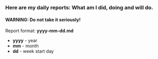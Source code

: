 ### Here are my daily reports: What am I did, doing and will do.
#### WARNING: Do not take it seriously!


Report format: **yyyy-mm-dd.md**
 - **yyyy** - year
 - **mm** - month
 - **dd** - week start day